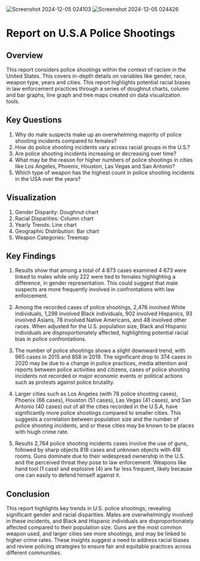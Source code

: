 ![Screenshot 2024-12-05 024103](https://github.com/user-attachments/assets/4718f384-b4a8-4a69-8b63-3f3a1cbe857c)
![Screenshot 2024-12-05 024426](https://github.com/user-attachments/assets/ff70b816-1a9d-4700-8bf7-7e82d2cb30a3)

# Report on U.S.A Police Shootings
## Overview

This report considers police shootings within the context of racism in the United States. This covers in-depth details on variables like gender, race, weapon type, years and cities. This report highlights potential racial biases in law enforcement practices through a series of doughnut charts, column and bar graphs, line graph and tree maps created on data visualization tools.


## Key Questions

1. Why do male suspects make up an overwhelming majority of police shooting incidents compared to females?
2. How do police shooting incidents vary across racial groups in the U.S.?
3. Are police shooting incidents increasing or decreasing over time?
4. What may be the reason for higher numbers of police shootings in cities like Los Angeles, Phoenix, Houston, Las Vegas and San Antonio?
5. Which type of weapon has the highest count in police shooting incidents in the USA over the years?


## Visualization

1. Gender Disparity: Doughnut chart
2. Racial Disparities: Column chart
3. Yearly Trends: Line chart
4. Geographic Distribution: Bar chart
5. Weapon Categories: Treemap


## Key Findings

1. Results show that among a total of 4 873 cases examined 4 673 were linked to males while only 222 were tied to females highlighting a difference, in gender representation. This could suggest that male suspects are more frequently involved in confrontations with law enforcement.
   
2. Among the recorded cases of police shootings, 2,476 involved White individuals, 1,298 involved Black individuals, 902 involved Hispanics, 93 involved Asians, 78 involved Native Americans, and 48 involved other races. When adjusted for the U.S. population size, Black and Hispanic individuals are disproportionately affected, highlighting potential racial bias in police confrontations.
   
3. The number of police shootings shows a slight downward trend, with 965 cases in 2015 and 858 in 2019. The significant drop to 374 cases in 2020 may be due to a change in police practices, media attention and reports between police activities and citizens, cases of police shooting incidents not recorded or major economic events or political actions such as protests against police brutality.
 
4. Larger cities such as Los Angeles (with 78 police shooting cases), Phoenix (66 cases), Houston (51 cases), Las Vegas (41 cases), and San Antonio (40 cases) out of all the cities recorded in the U.S.A, have significantly more police shootings compared to smaller cities. This suggests a correlation between population size and the number of police shooting incidents, and or these cities may be known to be places with hiugh crime rate.
   
5. Results 2,764 police shooting incidents cases involve the use of guns, followed by sharp objects 818 cases and unknown objects with 418 rooms. Guns dominate due to their widespread ownership in the U.S. and the perceived threat they pose to law enforcement. Weapons like hand tool (1 case) and explosive (4) are far less frequent, likely because one can easily to defend himself against it.

## Conclusion
This report highlights key trends in U.S. police shootings, revealing significant gender and racial disparities. Males are overwhelmingly involved in these incidents, and Black and Hispanic individuals are disproportionately affected compared to their population size. Guns are the most common weapon used, and larger cities see more shootings, and may be linked to higher crime rates. These insights suggest a need to address racial biases and review policing strategies to ensure fair and equitable practices across different communities.

